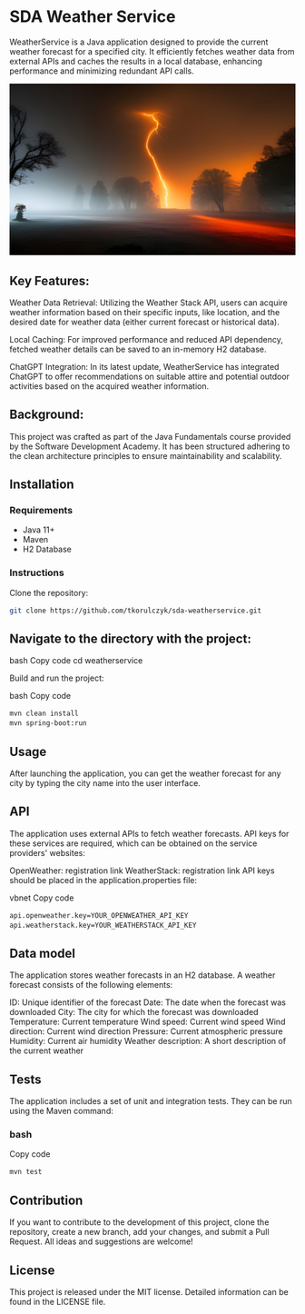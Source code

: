 # SDA Weather Service
WeatherService is a Java application designed to provide the current weather forecast for a specified city. It efficiently fetches weather data from external APIs and caches the results in a local database, enhancing performance and minimizing redundant API calls.

![AI Generated Lighting](src/project_desc/img/ai-generated-7922513_1280.jpg?raw=true "AI Generated Lighting")

## Key Features:

Weather Data Retrieval: Utilizing the Weather Stack API, users can acquire weather information based on their specific inputs, like location, and the desired date for weather data (either current forecast or historical data).

Local Caching: For improved performance and reduced API dependency, fetched weather details can be saved to an in-memory H2 database.

ChatGPT Integration: In its latest update, WeatherService has integrated ChatGPT to offer recommendations on suitable attire and potential outdoor activities based on the acquired weather information.

## Background:
This project was crafted as part of the Java Fundamentals course provided by the Software Development Academy. It has been structured adhering to the clean architecture principles to ensure maintainability and scalability.

## Installation
### Requirements
- Java 11+
- Maven
- H2 Database

### Instructions
Clone the repository:
```bash
git clone https://github.com/tkorulczyk/sda-weatherservice.git
```

## Navigate to the directory with the project:

bash
Copy code
cd weatherservice

Build and run the project:



bash
Copy code

```bash
mvn clean install
mvn spring-boot:run
```

## Usage
After launching the application, you can get the weather forecast for any city by typing the city name into the user interface.

## API
The application uses external APIs to fetch weather forecasts. API keys for these services are required, which can be obtained on the service providers' websites:

OpenWeather: registration link
WeatherStack: registration link
API keys should be placed in the application.properties file:

vbnet
Copy code
```bash
api.openweather.key=YOUR_OPENWEATHER_API_KEY
api.weatherstack.key=YOUR_WEATHERSTACK_API_KEY
```

## Data model
The application stores weather forecasts in an H2 database. A weather forecast consists of the following elements:

ID: Unique identifier of the forecast
Date: The date when the forecast was downloaded
City: The city for which the forecast was downloaded
Temperature: Current temperature
Wind speed: Current wind speed
Wind direction: Current wind direction
Pressure: Current atmospheric pressure
Humidity: Current air humidity
Weather description: A short description of the current weather

## Tests
The application includes a set of unit and integration tests. They can be run using the Maven command:
### bash
Copy code
```bash
mvn test
```

## Contribution
If you want to contribute to the development of this project, clone the repository, create a new branch, add your changes, and submit a Pull Request. All ideas and suggestions are welcome!

## License
This project is released under the MIT license. Detailed information can be found in the LICENSE file.
